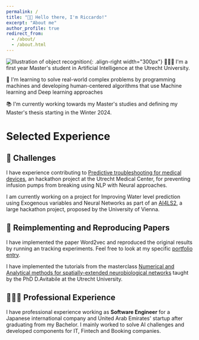 ```yaml
---
permalink: /
title: "👋🏼 Hello there, I'm Riccardo!"
excerpt: "About me"
author_profile: true
redirect_from: 
  - /about/
  - /about.html
---
```




![Illustration of object recognition](https://github.com/RiccardoCampanella/rc-homepage/tree/master/images/walle_cube3.png){: .align-right width="300px"}
👨🏻‍💻 I'm a first year Master's student in Artificial Intelligence at the Utrecht University.

🔬 I'm learning to solve real-world complex problems by programming machines and developing human-centered algorithms that use Machine learning and Deep learning approaches

📚 I'm currently working towards my Master's studies and defining my Master's thesis starting in the Winter 2024.


# Selected Experience

## 🤖 Challenges
I have experience contributing to [Predictive troubleshooting for medical devices](https://eit-innovaid.eu/hackathon-challenge-d-predicting-troubleshooting-for-medical-devices/), an hackathon project at the Utrecht Medical Center, for preventing infusion pumps from breaking using NLP with Neural approaches.

I am currently working on a project for Improving Water level prediction using Exogenous variables and Neural Networks as part of an [AI4LS2](https://taikai.network/en/gradient0/hackathons/AI4LS2), a large hackathon project, proposed by the University of Vienna. 

## 📜 Reimplementing and Reproducing Papers
I have implemented the paper Word2vec and reproduced the original results by running an tracking experiments.
Feel free to look at my specific [portfolio entry]().

I have implemented the tutorials from the masterclass [Numerical and Analytical methods for spatially-extended neurobiological networks](https://github.com/danieleavitabile/numerical-analysis-mathematical-neuroscience?tab=readme-ov-file) taught by the PhD D.Avitabile at the Utrecht University. 

## 👨🏻‍🔬 Professional Experience
I have professional experience working as **Software Engineer** for a Japanese international company and United Arab Emirates' startup after graduating from my Bachelor.
I mainly worked to solve AI challenges and developed components for IT, Fintech and Booking companies.  


